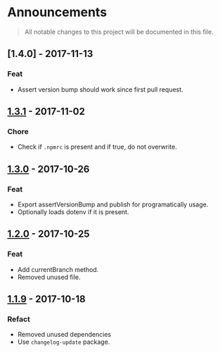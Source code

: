 # Announcements
> All notable changes to this project will be documented in this file.

## [1.4.0] - 2017-11-13
### Feat
  - Assert version bump should work since first pull request.

## [1.3.1] - 2017-11-02
### Chore
  - Check if `.npmrc` is present and if true, do not overwrite.

[1.3.1]: https://github.com/invisible-tech/merge-parsers/compare/v1.3.0...v1.3.1

## [1.3.0] - 2017-10-26
### Feat
  - Export assertVersionBump and publish for programatically usage.
  - Optionally loads dotenv if it is present.

[1.3.0]: https://github.com/invisible-tech/merge-parsers/compare/v1.2.0...v1.3.0

## [1.2.0] - 2017-10-25
### Feat
  - Add currentBranch method.
  - Removed unused file.

[1.2.0]: https://github.com/invisible-tech/merge-parsers/compare/v1.1.9...v1.2.0

## [1.1.9] - 2017-10-18
### Refact
  - Removed unused dependencies
  - Use `changelog-update` package.

[1.1.9]: https://github.com/invisible-tech/merge-parsers/compare/v1.1.8...v1.1.9
